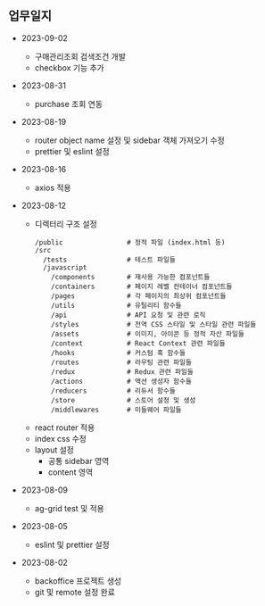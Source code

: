 ## 업무일지
- 2023-09-02
  - 구매관리조회 검색조건 개발
  - checkbox 기능 추가

- 2023-08-31
  - purchase 조회 연동

- 2023-08-19
  - router object name 설정 및 sidebar 객체 가져오기 수정
  - prettier 및 eslint 설정

- 2023-08-16
  - axios 적용

- 2023-08-12
  - 디렉터리 구조 설정
    ```
    /public                # 정적 파일 (index.html 등)
    /src
      /tests               # 테스트 파일들
      /javascript
        /components        # 재사용 가능한 컴포넌트들
        /containers        # 페이지 레벨 컨테이너 컴포넌트들
        /pages             # 각 페이지의 최상위 컴포넌트들
        /utils             # 유틸리티 함수들
        /api               # API 요청 및 관련 로직
        /styles            # 전역 CSS 스타일 및 스타일 관련 파일들
        /assets            # 이미지, 아이콘 등 정적 자산 파일들
        /context           # React Context 관련 파일들
        /hooks             # 커스텀 훅 함수들
        /routes            # 라우팅 관련 파일들
        /redux             # Redux 관련 파일들
        /actions           # 액션 생성자 함수들
        /reducers          # 리듀서 함수들
        /store             # 스토어 설정 및 생성
        /middlewares       # 미들웨어 파일들
    ```
  - react router 적용
  - index css 수정
  - layout 설정
    - 공통 sidebar 영역
    - content 영역

- 2023-08-09
    - ag-grid test 및 적용

- 2023-08-05
    - eslint 및 prettier 설정

- 2023-08-02
    - backoffice 프로젝트 생성
    - git 및 remote 설정 완료